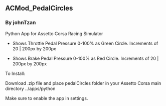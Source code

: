 ## ACMod_PedalCircles
### By johnTzan

Python App for Assetto Corsa Racing Simulator

* Shows Throttle Pedal Pressure 0-100% as Green Circle. Increments of 20 | 200px by 200px

* Shows Brake Pedal Pressure 0-100% as Red Circle. Increments of 20 | 200px by 200px

To Install:

Download .zip file and place pedalCircles folder in your Assetto Corsa main directory  ../apps/python

Make sure to enable the app in settings. 
